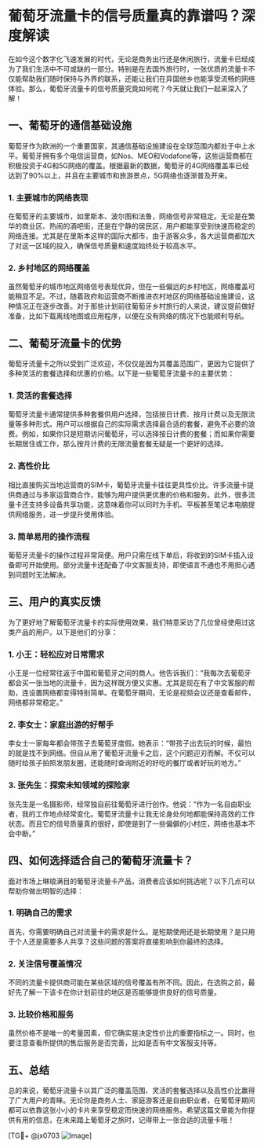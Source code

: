 # 葡萄牙流量卡的信号质量真的靠谱吗？深度解读

在如今这个数字化飞速发展的时代，无论是商务出行还是休闲旅行，流量卡已经成为了我们生活中不可或缺的一部分。特别是在去国外旅行时，一张优质的流量卡不仅能帮助我们随时保持与外界的联系，还能让我们在异国他乡也能享受流畅的网络体验。那么，葡萄牙流量卡的信号质量究竟如何呢？今天就让我们一起来深入了解！

## 一、葡萄牙的通信基础设施

葡萄牙作为欧洲的一个重要国家，其通信基础设施建设在全球范围内都处于中上水平。葡萄牙拥有多个电信运营商，如Nos、MEO和Vodafone等，这些运营商都在积极投资于4G和5G网络的覆盖。根据最新的数据，葡萄牙的4G网络覆盖率已经达到了90%以上，并且在主要城市和旅游景点，5G网络也逐渐普及开来。

### 1. 主要城市的网络表现

在葡萄牙的主要城市，如里斯本、波尔图和法鲁，网络信号非常稳定。无论是在繁华的商业区、热闹的酒吧街，还是在宁静的居民区，用户都能享受到快速而稳定的网络连接。尤其是在里斯本这样的国际大都市，由于游客众多，各大运营商都加大了对这一区域的投入，确保信号质量和速度始终处于较高水平。

### 2. 乡村地区的网络覆盖

虽然葡萄牙的城市地区网络信号表现优异，但在一些偏远的乡村地区，网络覆盖可能稍显不足。不过，随着政府和运营商不断推进农村地区的网络基础设施建设，这种情况正在逐步改善。对于那些计划前往葡萄牙乡村旅行的人来说，建议提前做好准备，比如下载离线地图或应用程序，以便在没有网络的情况下也能顺利导航。

## 二、葡萄牙流量卡的优势

葡萄牙流量卡之所以受到广泛欢迎，不仅仅是因为其覆盖范围广，更因为它提供了多种灵活的套餐选择和优惠的价格。以下是一些葡萄牙流量卡的主要优势：

### 1. 灵活的套餐选择

葡萄牙流量卡通常提供多种套餐供用户选择，包括按日计费、按月计费以及无限流量等多种形式。用户可以根据自己的实际需求选择最合适的套餐，避免不必要的浪费。例如，如果你只是短期访问葡萄牙，可以选择按日计费的套餐；而如果你需要长期居住或工作，那么按月计费的无限流量套餐无疑是一个更好的选择。

### 2. 高性价比

相比直接购买当地运营商的SIM卡，葡萄牙流量卡往往更具性价比。许多流量卡提供商通过与多家运营商合作，能够为用户提供更优惠的价格和服务。此外，很多流量卡还支持多设备共享功能，这意味着你可以同时为手机、平板甚至笔记本电脑提供网络服务，进一步提升使用体验。

### 3. 简单易用的操作流程

葡萄牙流量卡的操作过程非常简便。用户只需在线下单后，将收到的SIM卡插入设备即可开始使用。部分流量卡还配备了中文客服支持，即使语言不通也不用担心遇到问题时无法解决。

## 三、用户的真实反馈

为了更好地了解葡萄牙流量卡的实际使用效果，我们特意采访了几位曾经使用过这类产品的用户。以下是他们的分享：

### 1. 小王：轻松应对日常需求

小王是一位经常往返于中国和葡萄牙之间的商人。他告诉我们：“我每次去葡萄牙都会买一张当地的流量卡，因为这样既方便又实惠。尤其是现在有了中文客服的帮助，连设置网络都变得特别简单。在葡萄牙期间，无论是视频会议还是查看邮件，网络都非常稳定。”

### 2. 李女士：家庭出游的好帮手

李女士一家每年都会带孩子去葡萄牙度假。她表示：“带孩子出去玩的时候，最怕的就是找不到网络。但自从用了葡萄牙流量卡之后，这个问题迎刃而解。不仅可以随时给孩子拍照发朋友圈，还能随时查询附近的好吃的餐厅或者好玩的地方。”

### 3. 张先生：探索未知领域的探险家

张先生是一名摄影师，经常独自前往葡萄牙进行创作。他说：“作为一名自由职业者，我的工作地点经常变化。葡萄牙流量卡让我无论身处何地都能保持高效的工作状态。而且它的信号质量真的很好，即使是到了一些偏僻的小村庄，网络也基本不会中断。”

## 四、如何选择适合自己的葡萄牙流量卡？

面对市场上琳琅满目的葡萄牙流量卡产品，消费者应该如何挑选呢？以下几点可以帮助你做出明智的选择：

### 1. 明确自己的需求

首先，你需要明确自己对流量卡的需求是什么。是短期使用还是长期使用？是只用于个人还是需要多人共享？这些问题的答案将直接影响到你最终的选择。

### 2. 关注信号覆盖情况

不同的流量卡提供商可能在某些区域的信号覆盖有所不同。因此，在选购之前，最好先了解一下该卡在你计划前往的地区是否能够提供良好的信号质量。

### 3. 比较价格和服务

虽然价格不是唯一的考量因素，但它确实是决定性价比的重要指标之一。同时，也要注意查看所提供的售后服务是否完善，比如是否有中文客服支持等。

## 五、总结

总的来说，葡萄牙流量卡以其广泛的覆盖范围、灵活的套餐选择以及高性价比赢得了广大用户的青睐。无论你是商务人士、家庭游客还是自由职业者，在葡萄牙期间都可以依靠这张小小的卡片来享受稳定而快速的网络服务。希望这篇文章能为你提供有用的信息，在未来踏上葡萄牙之旅时，记得带上一张合适的流量卡哦！

[TG💪+ @jx0703 ![Image](https://github.com/user-attachments/assets/dbca1d08-cadb-493c-b0ec-ad6f7a83f270)]